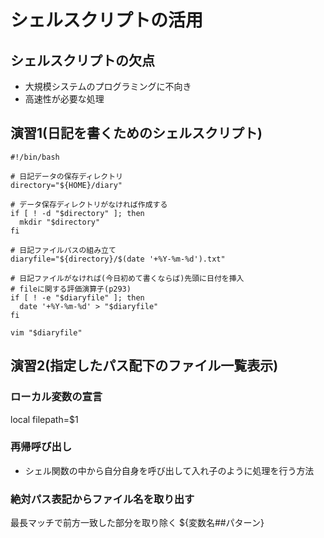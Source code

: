# シェルスクリプトの活用

## シェルスクリプトの欠点
- 大規模システムのプログラミングに不向き
- 高速性が必要な処理

## 演習1(日記を書くためのシェルスクリプト)

    #!/bin/bash
    
    # 日記データの保存ディレクトリ
    directory="${HOME}/diary"
    
    # データ保存ディレクトリがなければ作成する
    if [ ! -d "$directory" ]; then
      mkdir "$directory"
    fi
    
    # 日記ファイルパスの組み立て
    diaryfile="${directory}/$(date '+%Y-%m-%d').txt"
    
    # 日記ファイルがなければ(今日初めて書くならば)先頭に日付を挿入
    # fileに関する評価演算子(p293)
    if [ ! -e "$diaryfile" ]; then
      date '+%Y-%m-%d' > "$diaryfile"
    fi
    
    vim "$diaryfile"

## 演習2(指定したパス配下のファイル一覧表示)
### ローカル変数の宣言
local filepath=$1

### 再帰呼び出し
- シェル関数の中から自分自身を呼び出して入れ子のように処理を行う方法

### 絶対パス表記からファイル名を取り出す

最長マッチで前方一致した部分を取り除く
${変数名##パターン}
